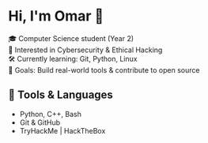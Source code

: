 # Hi, I'm Omar 👋

🎓 Computer Science student (Year 2)  
🔐 Interested in Cybersecurity & Ethical Hacking  
🛠️ Currently learning: Git, Python, Linux  
📌 Goals: Build real-world tools & contribute to open source

## 🧰 Tools & Languages
- Python, C++, Bash
- Git & GitHub
- TryHackMe | HackTheBox

 
